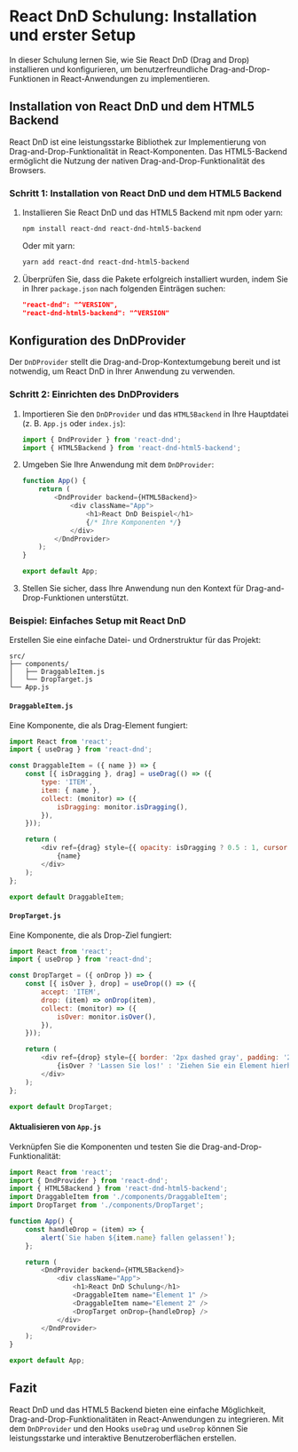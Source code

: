 
# React DnD Schulung: Installation und erster Setup

In dieser Schulung lernen Sie, wie Sie React DnD (Drag and Drop) installieren und konfigurieren, um benutzerfreundliche Drag-and-Drop-Funktionen in React-Anwendungen zu implementieren.

## Installation von React DnD und dem HTML5 Backend

React DnD ist eine leistungsstarke Bibliothek zur Implementierung von Drag-and-Drop-Funktionalität in React-Komponenten. Das HTML5-Backend ermöglicht die Nutzung der nativen Drag-and-Drop-Funktionalität des Browsers.

### Schritt 1: Installation von React DnD und dem HTML5 Backend

1. Installieren Sie React DnD und das HTML5 Backend mit npm oder yarn:
   ```bash
   npm install react-dnd react-dnd-html5-backend
   ```

   Oder mit yarn:
   ```bash
   yarn add react-dnd react-dnd-html5-backend
   ```

2. Überprüfen Sie, dass die Pakete erfolgreich installiert wurden, indem Sie in Ihrer `package.json` nach folgenden Einträgen suchen:
   ```json
   "react-dnd": "^VERSION",
   "react-dnd-html5-backend": "^VERSION"
   ```

## Konfiguration des DnDProvider

Der `DnDProvider` stellt die Drag-and-Drop-Kontextumgebung bereit und ist notwendig, um React DnD in Ihrer Anwendung zu verwenden.

### Schritt 2: Einrichten des DnDProviders

1. Importieren Sie den `DnDProvider` und das `HTML5Backend` in Ihre Hauptdatei (z. B. `App.js` oder `index.js`):
   ```javascript
   import { DndProvider } from 'react-dnd';
   import { HTML5Backend } from 'react-dnd-html5-backend';
   ```

2. Umgeben Sie Ihre Anwendung mit dem `DnDProvider`:
   ```javascript
   function App() {
       return (
           <DndProvider backend={HTML5Backend}>
               <div className="App">
                   <h1>React DnD Beispiel</h1>
                   {/* Ihre Komponenten */}
               </div>
           </DndProvider>
       );
   }

   export default App;
   ```

3. Stellen Sie sicher, dass Ihre Anwendung nun den Kontext für Drag-and-Drop-Funktionen unterstützt.

### Beispiel: Einfaches Setup mit React DnD

Erstellen Sie eine einfache Datei- und Ordnerstruktur für das Projekt:
```plaintext
src/
├── components/
│   ├── DraggableItem.js
│   └── DropTarget.js
└── App.js
```

#### `DraggableItem.js`
Eine Komponente, die als Drag-Element fungiert:
```javascript
import React from 'react';
import { useDrag } from 'react-dnd';

const DraggableItem = ({ name }) => {
    const [{ isDragging }, drag] = useDrag(() => ({
        type: 'ITEM',
        item: { name },
        collect: (monitor) => ({
            isDragging: monitor.isDragging(),
        }),
    }));

    return (
        <div ref={drag} style={{ opacity: isDragging ? 0.5 : 1, cursor: 'move' }}>
            {name}
        </div>
    );
};

export default DraggableItem;
```

#### `DropTarget.js`
Eine Komponente, die als Drop-Ziel fungiert:
```javascript
import React from 'react';
import { useDrop } from 'react-dnd';

const DropTarget = ({ onDrop }) => {
    const [{ isOver }, drop] = useDrop(() => ({
        accept: 'ITEM',
        drop: (item) => onDrop(item),
        collect: (monitor) => ({
            isOver: monitor.isOver(),
        }),
    }));

    return (
        <div ref={drop} style={{ border: '2px dashed gray', padding: '20px', background: isOver ? '#f0f0f0' : 'white' }}>
            {isOver ? 'Lassen Sie los!' : 'Ziehen Sie ein Element hierher'}
        </div>
    );
};

export default DropTarget;
```

#### Aktualisieren von `App.js`
Verknüpfen Sie die Komponenten und testen Sie die Drag-and-Drop-Funktionalität:
```javascript
import React from 'react';
import { DndProvider } from 'react-dnd';
import { HTML5Backend } from 'react-dnd-html5-backend';
import DraggableItem from './components/DraggableItem';
import DropTarget from './components/DropTarget';

function App() {
    const handleDrop = (item) => {
        alert(`Sie haben ${item.name} fallen gelassen!`);
    };

    return (
        <DndProvider backend={HTML5Backend}>
            <div className="App">
                <h1>React DnD Schulung</h1>
                <DraggableItem name="Element 1" />
                <DraggableItem name="Element 2" />
                <DropTarget onDrop={handleDrop} />
            </div>
        </DndProvider>
    );
}

export default App;
```

## Fazit

React DnD und das HTML5 Backend bieten eine einfache Möglichkeit, Drag-and-Drop-Funktionalitäten in React-Anwendungen zu integrieren. Mit dem `DnDProvider` und den Hooks `useDrag` und `useDrop` können Sie leistungsstarke und interaktive Benutzeroberflächen erstellen.
